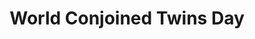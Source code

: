 ---
title: World Conjoined Twins Day
month: November
name: World Conjoined Twins Day
un-resolution: A/RES/78/313
url: 
organisations:
- United Nations
SDGs:
- 3
---